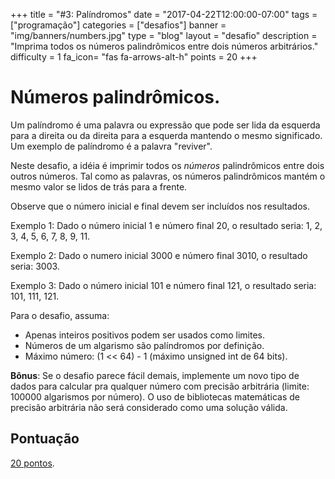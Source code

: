 +++
title = "#3: Palíndromos"
date = "2017-04-22T12:00:00-07:00"
tags = ["programação"]
categories = ["desafios"]
banner = "img/banners/numbers.jpg"
type = "blog"
layout = "desafio"
description = "Imprima todos os números palindrômicos entre dois números arbitrários."
difficulty = 1
fa_icon= "fas fa-arrows-alt-h"
points = 20
+++

# Números palindrômicos.

Um palíndromo é uma palavra ou expressão que pode ser lida da esquerda para a
direita ou da direita para a esquerda mantendo o mesmo significado. Um exemplo
de palíndromo é a palavra "reviver".

Neste desafio, a idéia é imprimir todos os *números* palindrômicos entre dois
outros números. Tal como as palavras, os números palindrômicos mantém o mesmo
valor se lidos de trás para a frente.

Observe que o número inicial e final devem ser incluídos nos resultados.

Exemplo 1:
Dado o número inicial 1 e número final 20, o resultado seria: 1, 2, 3, 4, 5, 6,
7, 8, 9, 11.

Exemplo 2:
Dado o numero inicial 3000 e número final 3010, o resultado seria: 3003.

Exemplo 3:
Dado o número inicial 101 e número final 121, o resultado seria: 101, 111, 121.

Para o desafio, assuma:

* Apenas inteiros positivos podem ser usados como limites.
* Números de um algarismo são palíndromos por definição.
* Máximo número: (1 << 64) - 1 (máximo unsigned int de 64 bits).

**Bônus**: Se o desafio parece fácil demais, implemente um novo tipo de dados
para calcular pra qualquer número com precisão arbitrária (limite: 100000
algarismos por número). O uso de bibliotecas matemáticas de precisão arbitrária
não será considerado como uma solução válida.

## Pontuação

[20 pontos](https://osprogramadores.com/scores).
